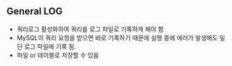 ## General LOG
- 쿼리로그 활성화하여 쿼리를 로그 파일로 기록하게 해야 함
- MySQL이 쿼리 요청을 받으면 바로 기록하기 때문에 실행 중에 에러가 발생해도 일단 로그 파일에 기록 됨.
- 파일 or 테이블로 저장할 수 있음
